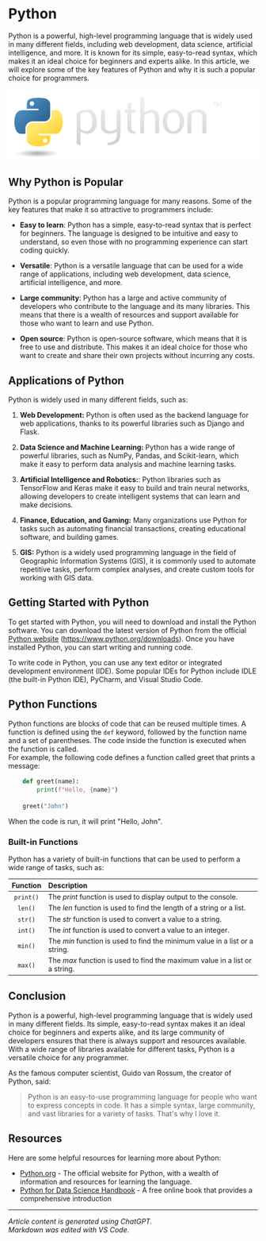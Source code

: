 # Python

Python is a powerful, high-level programming language that is widely used in many different fields,
including web development, data science, artificial intelligence, and more. It is known for its simple,
easy-to-read syntax, which makes it an ideal choice for beginners and experts alike. In this article,
we will explore some of the key features of Python and why it is such a popular choice for
programmers.

![python](python-logo@2x.png)

## Why Python is Popular

Python is a popular programming language for many reasons. Some of the key features that make it so attractive to programmers include:

 * **Easy to learn**: Python has a simple, easy-to-read syntax that is perfect for beginners. The language is designed to be intuitive and easy to understand, so even those with no programming experience can start coding quickly.

 * **Versatile**: Python is a versatile language that can be used for a wide range of applications, including web development, data science, artificial intelligence, and more.

 * **Large community**: Python has a large and active community of developers who contribute to the language and its many libraries. This means that there is a wealth of resources and support available for those who want to learn and use Python.

 * **Open source**: Python is open-source software, which means that it is free to use and distribute. This makes it an ideal choice for those who want to create and share their own projects without incurring any costs.

## Applications of Python

Python is widely used in many different fields, such as:
1. **Web Development:** Python is often used as the backend language for web applications, thanks to its powerful libraries such as Django and Flask.

2. **Data Science and Machine Learning:** Python has a wide range of powerful libraries, such as NumPy, Pandas, and Scikit-learn, which make it easy to perform data analysis and machine learning tasks.
   
3. **Artificial Intelligence and Robotics:**: Python libraries such as TensorFlow and Keras make it easy to build and train neural networks, allowing developers to create intelligent systems that can learn and make decisions.
   
4. **Finance, Education, and Gaming:** Many organizations use Python for tasks such as automating financial transactions, creating educational software, and building games.
   
5. **GIS:** Python is a widely used programming language in the field of Geographic Information Systems (GIS), it is commonly used to automate repetitive tasks, perform complex analyses, and create custom tools for working with GIS data.

## Getting Started with Python

To get started with Python, you will need to download and install the Python software. You can download the latest version of Python from the official [Python website](https://www.python.org/downloads) (https://www.python.org/downloads). Once you have installed Python, you can start writing and running code.  

To write code in Python, you can use any text editor or integrated development environment (IDE). Some popular IDEs for Python include IDLE (the built-in Python IDE), PyCharm, and Visual Studio Code.

## Python Functions

Python functions are blocks of code that can be reused multiple times. A function is defined using the `def` keyword, followed by the function name and a set of parentheses. The code inside the function is executed when the function is called.  
For example, the following code defines a function called greet that prints a message:
```python
    def greet(name):
        print(f"Hello, {name}")

    greet("John")
```
When the code is run, it will print "Hello, John".

### Built-in Functions

Python has a variety of built-in functions that can be used to perform a wide range of tasks, such as:

|Function| Description|
|:------:|:-----------|
|`print()`| The _print_ function is used to display output to the console.|
|`len()`| The _len_ function is used to find the length of a string or a list.|
|`str()`| The _str_ function is used to convert a value to a string.|
|`int()`| The _int_ function is used to convert a value to an integer.|
|`min()`| The _min_ function is used to find the minimum value in a list or a string.|
|`max()`| The _max_ function is used to find the maximum value in a list or a string.|

## Conclusion

Python is a powerful, high-level programming language that is widely used in many different fields. Its simple, easy-to-read syntax makes it an ideal choice for beginners and experts alike, and its large community of developers ensures that there is always support and resources available. With a wide range of libraries available for different tasks, Python is a versatile choice for any programmer.

As the famous computer scientist, Guido van Rossum, the creator of Python, said:
>Python is an easy-to-use programming language for people who want to express concepts in code. It has a simple syntax, large community, and vast libraries for a variety of tasks. That's why I love it.

## Resources

Here are some helpful resources for learning more about Python:

 * [Python.org](https://www.python.org) - The official website for Python, with a wealth of information and resources for learning the language.
 * [Python for Data Science Handbook](https://jakevdp.github.io/PythonDataScienceHandbook) - A free online book that provides a comprehensive introduction
___

_Article content is generated using ChatGPT.  
Markdown was edited with VS Code._